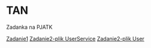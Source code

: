 # TAN
Zadanka na PJATK

[Zadanie1](https://github.com/wiktorowczarek/TAN/blob/main/Zadanie1/Zadanie1.cs)
[Zadanie2-plik UserService](https://github.com/wiktorowczarek/TAN/blob/main/Zadanie2/LegacyApp/UserService.cs)
[Zadanie2-plik User](https://github.com/wiktorowczarek/TAN/blob/main/Zadanie2/LegacyApp/User.cs)
